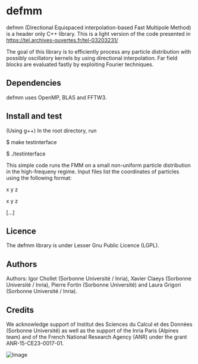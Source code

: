 # defmm
defmm (Directional Equispaced interpolation-based Fast Multipole Method) is a header only C++ library. This is a light version of the code presented in https://tel.archives-ouvertes.fr/tel-03203231/

The goal of this library is to efficiently process any particle distribution with possibly oscillatory kernels by using directional interpolation.
Far field blocks are evaluated fastly by exploiting Fourier techniques.

## Dependencies
defmm uses OpenMP, BLAS and FFTW3.

## Install and test
(Using g++) In the root directory, run

$ make testinterface

$ ./testinterface

This simple code runs the FMM on a small non-uniform particle distribution in the high-frequeny regime.
Input files list the coordinates of particles using the following format:

x y z

x y z

[...]

## Licence
The defmm library is under Lesser Gnu Public Licence (LGPL).

## Authors
Authors: Igor Chollet (Sorbonne Université / Inria), Xavier Claeys (Sorbonne Université / Inria), Pierre Fortin (Sorbonne Université) and Laura Grigori (Sorbonne Université / Inria).

## Credits
We acknowledge support of Institut des Sciences du Calcul et des Données (Sorbonne Université) as well as the support of the Inria Paris (Alpines team) and of the French National Research Agency (ANR) under the grant ANR-15-CE23-0017-01.

![Image](https://github.com/xclaeys/BemTool/blob/master/doc/Logo-anr.png?raw=true)
